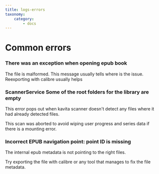 ```yaml
---
title: logs-errors
taxonomy:
    category:
        - docs
---
```


# Common errors

### There was an exception when opening epub book

The file is malformed. This message usually tells where is the issue. Reexporting with calibre usually helps

### ScannerService Some of the root folders for the library are empty

This error pops out when kavita scanner doesn't detect any files where it had already detected files.

This scan was aborted to avoid wiping user progress and series data if there is a mounting error.
### Incorrect EPUB navigation point: point ID is missing
The internal epub metadata is not pointing to the right files.

Try exporting the file with calibre or any tool that manages to fix the file metadata.